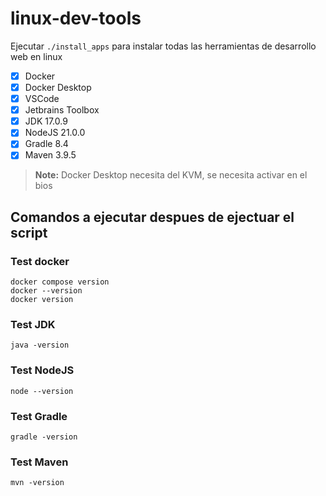# linux-dev-tools

Ejecutar `./install_apps` para instalar todas las herramientas de desarrollo web en linux

- [x] Docker
- [x] Docker Desktop
- [x] VSCode
- [x] Jetbrains Toolbox
- [x] JDK 17.0.9
- [x] NodeJS 21.0.0
- [x] Gradle 8.4
- [x] Maven 3.9.5

> **Note:** Docker Desktop necesita del KVM, se necesita activar en el bios

## Comandos a ejecutar despues de ejectuar el script

### Test docker

```shell
docker compose version
docker --version
docker version
```

### Test JDK

```shell
java -version
```

### Test NodeJS

```shell
node --version
```

### Test Gradle

```shell
gradle -version
```

### Test Maven

```shell
mvn -version
```

